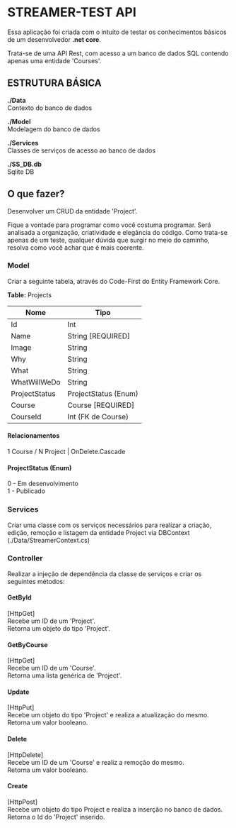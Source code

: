 # STREAMER-TEST API

Essa aplicação foi criada com o intuito de testar os conhecimentos básicos de um desenvolvedor **.net core**.

Trata-se de uma API Rest, com acesso a um banco de dados SQL contendo apenas uma entidade 'Courses'.

## ESTRUTURA BÁSICA
               
**./Data**  
Contexto do banco de dados                  

**./Model**  
Modelagem do banco de dados

**./Services**  
Classes de serviços de acesso ao banco de dados

**./SS_DB.db**  
Sqlite DB

## O que fazer?
Desenvolver um CRUD da entidade 'Project'.

Fique a vontade para programar como você costuma programar. Será analisada a organização, criatividade e elegância do código. Como trata-se apenas de um teste, qualquer dúvida que surgir no meio do caminho, resolva como você achar que é mais coerente.

### Model
Criar a seguinte tabela, através do Code-First do Entity Framework Core.

**Table:** Projects

| **Nome**        | **Tipo**              |
|-----------------|-----------------------|
| Id              | Int                   |
| Name            | String [REQUIRED]     |
| Image           | String                |
| Why             | String                |
| What            | String                |
| WhatWillWeDo    | String                |
| ProjectStatus   | ProjectStatus (Enum)  |
| Course          | Course [REQUIRED]     |  
| CourseId        | Int (FK de Course)    |

#### Relacionamentos  
1 Course / N Project | OnDelete.Cascade

#### ProjectStatus (Enum)
0 - Em desenvolvimento  
1 - Publicado

### Services
Criar uma classe com os serviços necessários para realizar a criação, edição, remoção e listagem da entidade Project via DBContext (./Data/StreamerContext.cs)

### Controller
Realizar a injeção de dependência da classe de serviços e criar os seguintes métodos:

#### GetById
[HttpGet]  
Recebe um ID de um 'Project'.  
Retorna um objeto do tipo 'Project'.

#### GetByCourse
[HttpGet]  
Recebe um ID de um 'Course'.  
Retorna uma lista genérica de 'Project'.

#### Update
[HttpPut]  
Recebe um objeto do tipo 'Project' e realiza a atualização do mesmo.  
Retorna um valor booleano.

#### Delete
[HttpDelete]  
Recebe um ID de um 'Course' e realiz a remoção do mesmo.  
Retorna um valor booleano.

#### Create
[HttpPost]  
Recebe um objeto do tipo Project e realiza a inserção no banco de dados.
Retorna o Id do 'Project' inserido.

